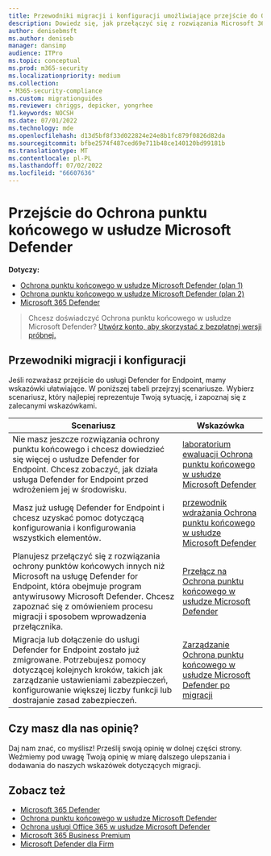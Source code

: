 ```yaml
---
title: Przewodniki migracji i konfiguracji umożliwiające przejście do Ochrona punktu końcowego w usłudze Microsoft Defender
description: Dowiedz się, jak przełączyć się z rozwiązania Microsoft 365 Defender na Ochrona punktu końcowego w usłudze Microsoft Defender
author: denisebmsft
ms.author: deniseb
manager: dansimp
audience: ITPro
ms.topic: conceptual
ms.prod: m365-security
ms.localizationpriority: medium
ms.collection:
- M365-security-compliance
ms.custom: migrationguides
ms.reviewer: chriggs, depicker, yongrhee
f1.keywords: NOCSH
ms.date: 07/01/2022
ms.technology: mde
ms.openlocfilehash: d13d5bf8f33d022824e24e8b1fc879f0826d82da
ms.sourcegitcommit: bfbe2574f487ced69e711b48ce140120bd99181b
ms.translationtype: MT
ms.contentlocale: pl-PL
ms.lasthandoff: 07/02/2022
ms.locfileid: "66607636"
---
```

# <a name="move-to-microsoft-defender-for-endpoint"></a>Przejście do Ochrona punktu końcowego w usłudze Microsoft Defender

**Dotyczy:**
- [Ochrona punktu końcowego w usłudze Microsoft Defender (plan 1)](https://go.microsoft.com/fwlink/p/?linkid=2154037)
- [Ochrona punktu końcowego w usłudze Microsoft Defender (plan 2)](https://go.microsoft.com/fwlink/p/?linkid=2154037) 
- [Microsoft 365 Defender](https://go.microsoft.com/fwlink/?linkid=2118804)

> Chcesz doświadczyć Ochrona punktu końcowego w usłudze Microsoft Defender? [Utwórz konto, aby skorzystać z bezpłatnej wersji próbnej.](https://signup.microsoft.com/create-account/signup?products=7f379fee-c4f9-4278-b0a1-e4c8c2fcdf7e&ru=https://aka.ms/MDEp2OpenTrial?ocid=docs-wdatp-exposedapis-abovefoldlink)

## <a name="migration-and-setup-guides"></a>Przewodniki migracji i konfiguracji

Jeśli rozważasz przejście do usługi Defender for Endpoint, mamy wskazówki ułatwiające. W poniższej tabeli przejrzyj scenariusze. Wybierz scenariusz, który najlepiej reprezentuje Twoją sytuację, i zapoznaj się z zalecanymi wskazówkami.

|Scenariusz|Wskazówka|
|---|---|
|Nie masz jeszcze rozwiązania ochrony punktu końcowego i chcesz dowiedzieć się więcej o usłudze Defender for Endpoint. Chcesz zobaczyć, jak działa usługa Defender for Endpoint przed wdrożeniem jej w środowisku.|[laboratorium ewaluacji Ochrona punktu końcowego w usłudze Microsoft Defender](evaluation-lab.md)|
|Masz już usługę Defender for Endpoint i chcesz uzyskać pomoc dotyczącą konfigurowania i konfigurowania wszystkich elementów.|[przewodnik wdrażania Ochrona punktu końcowego w usłudze Microsoft Defender](deployment-phases.md)|
|Planujesz przełączyć się z rozwiązania ochrony punktów końcowych innych niż Microsoft na usługę Defender for Endpoint, która obejmuje program antywirusowy Microsoft Defender. Chcesz zapoznać się z omówieniem procesu migracji i sposobem wprowadzenia przełącznika.|[Przełącz na Ochrona punktu końcowego w usłudze Microsoft Defender](switch-to-mde-overview.md)|
|Migracja lub dołączenie do usługi Defender for Endpoint zostało już zmigrowane. Potrzebujesz pomocy dotyczącej kolejnych kroków, takich jak zarządzanie ustawieniami zabezpieczeń, konfigurowanie większej liczby funkcji lub dostrajanie zasad zabezpieczeń.|[Zarządzanie Ochrona punktu końcowego w usłudze Microsoft Defender po migracji](manage-mde-post-migration.md)|


## <a name="do-you-have-feedback-for-us"></a>Czy masz dla nas opinię?

Daj nam znać, co myślisz! Prześlij swoją opinię w dolnej części strony. Weźmiemy pod uwagę Twoją opinię w miarę dalszego ulepszania i dodawania do naszych wskazówek dotyczących migracji.

## <a name="see-also"></a>Zobacz też

- [Microsoft 365 Defender](/microsoft-365/security/defender/microsoft-365-defender)
- [Ochrona punktu końcowego w usłudze Microsoft Defender](/windows/security/threat-protection)
- [Ochrona usługi Office 365 w usłudze Microsoft Defender](/microsoft-365/security/office-365-security/office-365-atp)
- [Microsoft 365 Business Premium](../../business-premium/index.md)
- [Microsoft Defender dla Firm](../defender-business/mdb-overview.md)